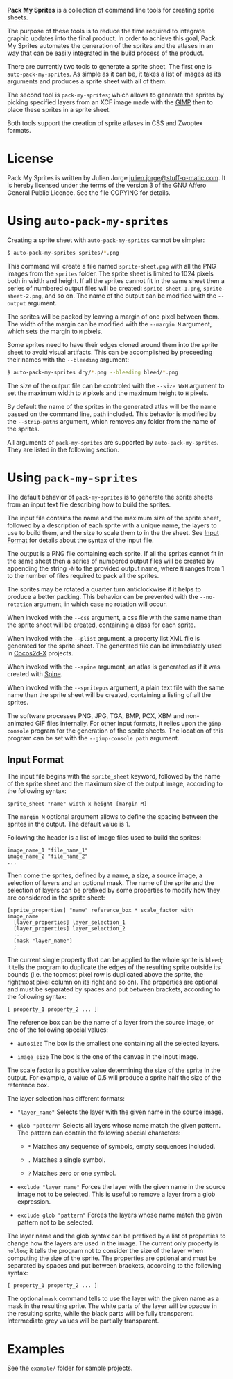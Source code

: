 **Pack My Sprites** is a collection of command line tools for creating
sprite sheets.

The purpose of these tools is to reduce the time required to integrate
graphic updates into the final product. In order to achieve this goal,
Pack My Sprites automates the generation of the sprites and the
atlases in an way that can be easily integrated in the build process
of the product.

There are currently two tools to generate a sprite sheet. The first
one is `auto-pack-my-sprites`. As simple as it can be, it takes a list
of images as its arguments and produces a sprite sheet with all of
them.

The second tool is `pack-my-sprites`; which allows to generate the
sprites by picking specified layers from an XCF image made with the
[GIMP](http://www.gimp.org/) then to place these sprites in a sprite
sheet.

Both tools support the creation of sprite atlases in CSS and Zwoptex
formats.

# License

Pack My Sprites is written by Julien Jorge <julien.jorge@stuff-o-matic.com>.
It is hereby licensed under the terms of the version 3 of the GNU Affero
General Public Licence. See the file COPYING for details.

# Using `auto-pack-my-sprites`

Creating a sprite sheet with `auto-pack-my-sprites` cannot be simpler:

```sh
$ auto-pack-my-sprites sprites/*.png
```

This command will create a file named `sprite-sheet.png` with all the
PNG images from the `sprites` folder. The sprite sheet is limited to
1024 pixels both in width and height. If all the sprites cannot fit
in the same sheet then a series of numbered output files will be
created: `sprite-sheet-1.png`, `sprite-sheet-2.png`, and so on. The
name of the output can be modified with the `--output` argument.

The sprites will be packed by leaving a margin of one pixel between
them. The width of the margin can be modified with the `--margin M`
argument, which sets the margin to `M` pixels.

Some sprites need to have their edges cloned around them into the
sprite sheet to avoid visual artifacts. This can be accomplished by
preceeding their names with the `--bleeding` argument:

```sh
$ auto-pack-my-sprites dry/*.png --bleeding bleed/*.png
```

The size of the output file can be controled with the `--size WxH`
argument to set the maximum width to `W` pixels and the maximum height
to `H` pixels.

By default the name of the sprites in the generated atlas will be the
name passed on the command line, path included. This behavior is
modified by the `--strip-paths` argument, which removes any folder from
the name of the sprites.

All arguments of `pack-my-sprites` are supported by
`auto-pack-my-sprites`. They are listed in the following section.

# Using `pack-my-sprites`

The default behavior of `pack-my-sprites` is to generate the sprite
sheets from an input text file describing how to build the sprites.

The input file contains the name and the maximum size of the sprite
sheet, followed by a description of each sprite with a unique name,
the layers to use to build them, and the size to scale them to in the
the sheet. See [Input Format](#input-format) for details about the
syntax of the input file.

The output is a PNG file containing each sprite. If all the sprites
cannot fit in the same sheet then a series of numbered output files
will be created by appending the string `-N` to the provided output
name, where `N` ranges from 1 to the number of files required to pack
all the sprites.

The sprites may be rotated a quarter turn anticlockwise if it helps to
produce a better packing. This behavior can be prevented with the
`--no-rotation` argument, in which case no rotation will occur.

When invoked with the `--css` argument, a css file with the same name
than the sprite sheet will be created, containing a class for each
sprite.

When invoked with the `--plist` argument, a property list XML file is
generated for the sprite sheet. The generated file can be immediately
used in [Cocos2d-X](http://www.cocos2d-x.org/) projects.

When invoked with the `--spine` argument, an atlas is generated as if
it was created with [Spine](http://esotericsoftware.com/).

When invoked with the `--spritepos` argument, a plain text file with
the same name than the sprite sheet will be created, containing a
listing of all the sprites.

The software processes PNG, JPG, TGA, BMP, PCX, XBM and non-animated
GIF files internally. For other input formats, it relies upon the
`gimp-console` program for the generation of the sprite sheets. The
location of this program can be set with the `--gimp-console path` argument.

## Input Format

The input file begins with the `sprite_sheet` keyword, followed by the
name of the sprite sheet and the maximum size of the output image,
according to the following syntax:

    sprite_sheet "name" width x height [margin M]

The `margin M` optional argument allows to define the spacing
between the sprites in the output. The default value is 1.

Following the header is a list of image files used to build the sprites:

    image_name_1 "file_name_1"
    image_name_2 "file_name_2"
    ...

Then come the sprites, defined by a name, a size, a source image, a
selection of layers and an optional mask. The name of the sprite and
the selection of layers can be prefixed by some properties to modify
how they are considered in the sprite sheet:

    [sprite_properties] "name" reference_box * scale_factor with image_name
      [layer_properties] layer_selection_1
      [layer_properties] layer_selection_2
      ...
      [mask "layer_name"]
      ;

The current single property that can be applied to the whole sprite is
`bleed`; it tells the program to duplicate the edges of the resulting
sprite outside its bounds (i.e. the topmost pixel row is duplicated
above the sprite, the rightmost pixel column on its right and so
on). The properties are optional and must be separated by spaces and
put between brackets, according to the following syntax:

    [ property_1 property_2 ... ]

The reference box can be the name of a layer from the source image, or
one of the following special values:

  - `autosize`
      The box is the smallest one containing all the selected layers.

  - `image_size`
      The box is the one of the canvas in the input image.

The scale factor is a positive value determining the size of the
sprite in the output. For example, a value of 0.5 will produce a
sprite half the size of the reference box.

The layer selection has different formats:

  - `"layer_name"`
      Selects the layer with the given name in the source image.

  - `glob "pattern"`
      Selects all layers whose name match the given pattern. The
      pattern can contain the following special characters:

    - `*`  Matches any sequence of symbols, empty sequences included.

    - `.`  Matches a single symbol.

    - `?`  Matches zero or one symbol.

  - `exclude "layer_name"`
      Forces the layer with the given name in the source image not to
      be selected. This is useful to remove a layer from a glob
      expression.

  - `exclude glob "pattern"`
      Forces the layers whose name match the given pattern not to be
      selected.

The layer name and the glob syntax can be prefixed by a list of
properties to change how the layers are used in the image. The current
only property is `hollow`; it tells the program not to consider the
size of the layer when computing the size of the sprite. The
properties are optional and must be separated by spaces and put
between brackets, according to the following syntax:

    [ property_1 property_2 ... ]

The optional `mask` command tells to use the layer with the given name
as a mask in the resulting sprite. The white parts of the layer will
be opaque in the resulting sprite, while the black parts will be fully
transparent. Intermediate grey values will be partially transparent.

# Examples

See the `example/` folder for sample projects.
